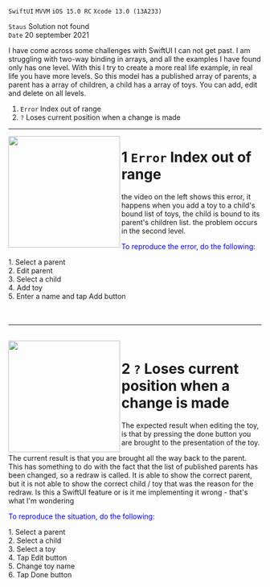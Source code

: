 
`SwiftUI` `MVVM` `iOS 15.0 RC` `Xcode 13.0 (13A233)`  

`Staus` Solution not found  
`Date` 20 september 2021

I have come across some challenges with SwiftUI I can not get past.
I am struggling with two-way binding in arrays, and all the examples I have found only has one level. 
With this I try to create a more real life example, in real life you have more levels. So this model has a published array of parents, a parent has a array of children, a child has a array of toys. You can add, edit and delete on all levels. 

1. `Error` Index out of range
2. `?` Loses current position when a change is made


---


<img align="left" src="https://user-images.githubusercontent.com/31440186/133977167-e8e9c9ba-a682-472d-aeb8-5c05853a4eaa.MP4" width="222" >

# 1 `Error` Index out of range  
the video on the left shows this error, it happens when you add a toy to a child's bound list of toys, the child is bound to its parent's children list. the problem occurs in the second level.

<p style="color:blue;">To reproduce the error, do the following:</p>
<div>
  <div width="20px" align="left">
<div>
1. Select a parent<br/>
2. Edit parent<br/>
3. Select a child<br/>
4. Add toy<br/>
5. Enter a name and tap Add button<br/>
  </div>
</div>

<br clear="all"/>
<br/>

---

<br/>

<img  align="left" src="https://user-images.githubusercontent.com/31440186/133996415-db30e7bf-8b06-4fe8-9a84-29ddd12e2f43.MP4" width="222" >
  
# 2 `?` Loses current position when a change is made

The expected result when editing the toy, is that by pressing the done button you are brought to the presentation of the toy.

The current result is that you are brought all the way back to the parent. This has something to do with the fact that the list of published parents has been changed, so a redraw is called. It is able to show the correct parent, but it is not able to show the correct child / toy that was the reason for the redraw. Is this a SwiftUI feature or is it me implementing it wrong - that's what I'm wondering

<p style="color:blue;">To reproduce the situation, do the following:</p>
<div>
  <div width="20px" align="left">
<div>
1. Select a parent<br/>
2. Select a child<br/>
3. Select a toy<br/>
4. Tap Edit button<br/>
5. Change toy name<br/>
6. Tap Done button
  </div>
</div>
